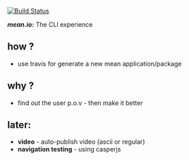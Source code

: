 [![Build Status](https://travis-ci.org/brownman/meanio_user_experiance.svg?branch=master)](https://travis-ci.org/brownman/meanio_user_experience)

***mean.io:*** The CLI experience

how ?
----
- use travis for generate a new mean application/package





why ?
----
-  find out the user p.o.v - then make it better




later:
----
-  **video** - auto-publish video (ascii or regular)
- **navigation testing** -  using casperjs
